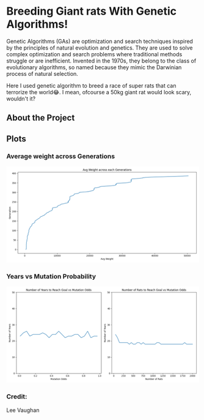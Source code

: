 # Breeding Giant rats With Genetic Algorithms!

Genetic Algorithms (GAs) are optimization and search techniques inspired by the principles of natural evolution and genetics. They are used to solve complex optimization and search problems where traditional methods struggle or are inefficient. Invented in the 1970s, they belong to the class of evolutionary algorithms, so named because they mimic the Darwinian process of natural selection.

Here I used genetic algorithm to breed a race of super rats that can terrorize the world😂.
I mean, ofcourse a 50kg giant rat would look scary, wouldn't it?

## About the Project

## Plots

### Average weight across Generations

![Avg. Weight Across Each Generation](plots/1.png)

### Years vs Mutation Probability

![Years vs Mutation Probability and Years vs Number Rats](plots/2.png)

### Credit:

Lee Vaughan
